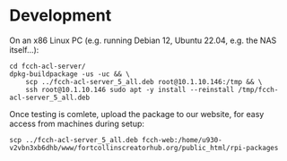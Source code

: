 # Development

On an x86 Linux PC (e.g. running Debian 12, Ubuntu 22.04, e.g. the NAS
itself...):

```shell
cd fcch-acl-server/
dpkg-buildpackage -us -uc && \
    scp ../fcch-acl-server_5_all.deb root@10.1.10.146:/tmp && \
    ssh root@10.1.10.146 sudo apt -y install --reinstall /tmp/fcch-acl-server_5_all.deb
```

Once testing is comlete, upload the package to our website, for easy access
from machines during setup:

```shell
scp ../fcch-acl-server_5_all.deb fcch-web:/home/u930-v2vbn3xb6dhb/www/fortcollinscreatorhub.org/public_html/rpi-packages
```
